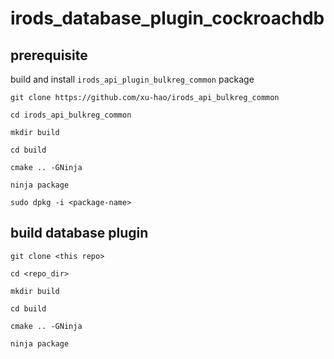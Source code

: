# irods_database_plugin_cockroachdb

## prerequisite

build and install `irods_api_plugin_bulkreg_common` package

```
git clone https://github.com/xu-hao/irods_api_bulkreg_common
```

```
cd irods_api_bulkreg_common
```

```
mkdir build
```

```
cd build
```

```
cmake .. -GNinja
```

```
ninja package
```

```
sudo dpkg -i <package-name>
```

## build database plugin ##

```
git clone <this repo>
```

```
cd <repo_dir>
```

```
mkdir build
```

```
cd build
```

```
cmake .. -GNinja
```

```
ninja package
```
